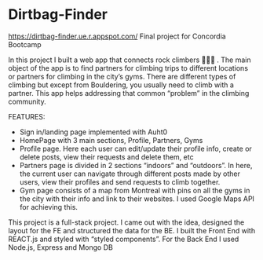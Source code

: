 # Dirtbag-Finder
https://dirtbag-finder.ue.r.appspot.com/
Final project for Concordia Bootcamp

In this project I built a web app that connects rock climbers  🧗🏻‍♂️ . The main object of the app is to find partners for climbing trips to different locations or partners for climbing in the city’s gyms. There are different types of climbing but except from Bouldering, you usually need to climb with a partner. This app helps addressing that common “problem” in the climbing community.

FEATURES:

* Sign in/landing page implemented with Auht0
* HomePage with 3 main sections, Profile, Partners, Gyms
* Profile page. Here each user can edit/update their profile info, create or delete posts, view their requests and delete them, etc
* Partners page is divided in 2 sections “indoors” and “outdoors”. In here, the current user can navigate through different posts made by other users, view their profiles and send requests to climb together.
* Gym page consists of a map from Montreal with pins on all the gyms in the city with their info and link to their websites. I used Google Maps API for achieving this.

This project is a full-stack project. I came out with the idea, designed the layout for the FE and structured the data for the BE. I built the Front End with REACT.js and styled with “styled components”. For the Back End I used Node.js, Express and Mongo DB 

